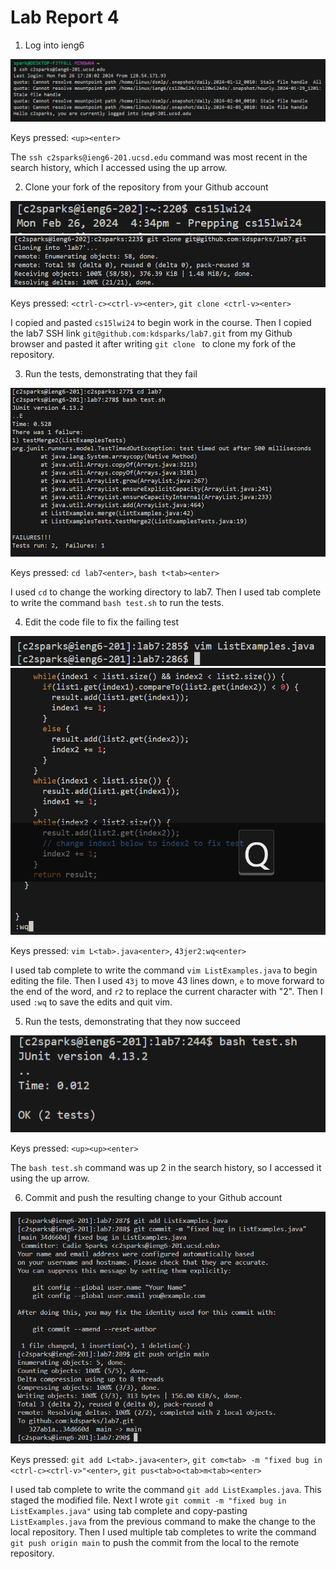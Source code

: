 # Lab Report 4

1) Log into ieng6

![Image](login-ieng6.png)

Keys pressed: `<up><enter>`

The `ssh c2sparks@ieng6-201.ucsd.edu` command was most recent in the search history, which I accessed using the up arrow.

2) Clone your fork of the repository from your Github account

![Image](cs15lwi24.png)
![Image](clone-fork-ssh.png)

Keys pressed: `<ctrl-c><ctrl-v><enter>`, `git clone <ctrl-v><enter>`

I copied and pasted `cs15lwi24` to begin work in the course. Then I copied the lab7 SSH link `git@github.com:kdsparks/lab7.git` from my Github browser and pasted it after writing `git clone ` to clone my fork of the repository.

3) Run the tests, demonstrating that they fail

![Image](run-tests.png)

Keys pressed: `cd lab7<enter>`, `bash t<tab><enter>`

I used `cd` to change the working directory to lab7. Then I used tab complete to write the command `bash test.sh` to run the tests.

4) Edit the code file to fix the failing test

![Image](vim-command.png)
![Image](vim-edit.png)

Keys pressed: `vim L<tab>.java<enter>`, `43jer2:wq<enter>`

I used tab complete to write the command `vim ListExamples.java` to begin editing the file. Then I used `43j` to move 43 lines down, `e` to move forward to the end of the word, and `r2` to replace the current character with "2". Then I used `:wq` to save the edits and quit vim.

5) Run the tests, demonstrating that they now succeed

![Image](run-tests-success.png)

Keys pressed: `<up><up><enter>`

The `bash test.sh` command was up 2 in the search history, so I accessed it using the up arrow.

6) Commit and push the resulting change to your Github account

![Image](commit-and-push.png)

Keys pressed: `git add L<tab>.java<enter>`, `git com<tab> -m "fixed bug in <ctrl-c><ctrl-v>"<enter>`, `git pus<tab>o<tab>m<tab><enter>`

I used tab complete to write the command `git add ListExamples.java`. This staged the modified file. Next I wrote `git commit -m "fixed bug in ListExamples.java"` using tab complete and copy-pasting `ListExamples.java` from the previous command to make the change to the local repository. Then I used multiple tab completes to write the command `git push origin main` to push the commit from the local to the remote repository.
